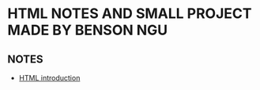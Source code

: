 # HTML NOTES AND SMALL PROJECT MADE BY BENSON NGU
## NOTES
- [HTML introduction](https://github.com/BensonNgu/HTML-notes/Html-intro)